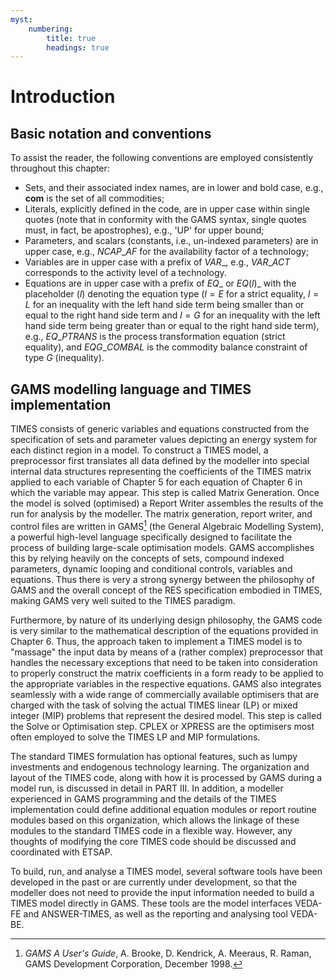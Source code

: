 ```yaml
---
myst:
    numbering:
        title: true
        headings: true
---
```


# Introduction

## Basic notation and conventions

To assist the reader, the following conventions are employed consistently throughout this chapter:

- Sets, and their associated index names, are in lower and bold case, e.g., **com** is the set of all commodities;
- Literals, explicitly defined in the code, are in upper case within single quotes (note that in conformity with the GAMS syntax, single quotes must, in fact, be apostrophes), e.g., \'UP\' for upper bound;
- Parameters, and scalars (constants, i.e., un-indexed parameters) are in upper case, e.g., $NCAP\_AF$ for the availability factor of a technology;
- Variables are in upper case with a prefix of $VAR\_$, e.g., $VAR\_ACT$ corresponds to the activity level of a technology.
- Equations are in upper case with a prefix of $EQ\_$ or $EQ(l)\_$ with the placeholder ($l$) denoting the equation type ($l=E$ for a strict equality, $l=L$ for an inequality with the left hand side term being smaller than or equal to the right hand side term and $l=G$ for an inequality with the left hand side term being greater than or equal to the right hand side term), e.g., $EQ\_PTRANS$ is the process transformation equation (strict equality), and $EQG\_COMBAL$ is the commodity balance constraint of type $G$ (inequality).

## GAMS modelling language and TIMES implementation

TIMES consists of generic variables and equations constructed from the specification of sets and parameter values depicting an energy system for each distinct region in a model. To construct a TIMES model, a preprocessor first translates all data defined by the modeller into special internal data structures representing the coefficients of the TIMES matrix applied to each variable of Chapter 5 for each equation of Chapter 6 in which the variable may appear. This step is called Matrix Generation. Once the model is solved (optimised) a Report Writer assembles the results of the run for analysis by the modeller. The matrix generation, report writer, and control files are written in GAMS[^1] (the General Algebraic Modelling System), a powerful high-level language specifically designed to facilitate the process of building large-scale optimisation models. GAMS accomplishes this by relying heavily on the concepts of sets, compound indexed parameters, dynamic looping and conditional controls, variables and equations. Thus there is very a strong synergy between the philosophy of GAMS and the overall concept of the RES specification embodied in TIMES, making GAMS very well suited to the TIMES paradigm.

Furthermore, by nature of its underlying design philosophy, the GAMS code is very similar to the mathematical description of the equations provided in Chapter 6. Thus, the approach taken to implement a TIMES model is to "massage" the input data by means of a (rather complex) preprocessor that handles the necessary exceptions that need to be taken into consideration to properly construct the matrix coefficients in a form ready to be applied to the appropriate variables in the respective equations. GAMS also integrates seamlessly with a wide range of commercially available optimisers that are charged with the task of solving the actual TIMES linear (LP) or mixed integer (MIP) problems that represent the desired model. This step is called the Solve or Optimisation step. CPLEX or XPRESS are the optimisers most often employed to solve the TIMES LP and MIP formulations.

The standard TIMES formulation has optional features, such as lumpy investments and endogenous technology learning. The organization and layout of the TIMES code, along with how it is processed by GAMS during a model run, is discussed in detail in PART III. In addition, a modeller experienced in GAMS programming and the details of the TIMES implementation could define additional equation modules or report routine modules based on this organization, which allows the linkage of these modules to the standard TIMES code in a flexible way. However, any thoughts of modifying the core TIMES code should be discussed and coordinated with ETSAP.

To build, run, and analyse a TIMES model, several software tools have been developed in the past or are currently under development, so that the modeller does not need to provide the input information needed to build a TIMES model directly in GAMS. These tools are the model interfaces VEDA-FE and ANSWER-TIMES, as well as the reporting and analysing tool VEDA-BE.

[^1]: *GAMS A User's Guide*, A. Brooke, D. Kendrick, A. Meeraus, R. Raman, GAMS Development Corporation, December 1998.
